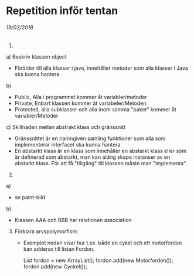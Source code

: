 # Repetition inför tentan
###### 19/03/2018

1.

  a) Beskriv klassen object
  - Förälder till alla klasser i java, innehåller metoder som alla klasser i Java ska kunna hantera

  b)
  - Public, Alla i programmet kommer åt variabler/metoder
  - Private, Enbart klassen kommer åt variabeler/Metoden
  - Protected, alla subklasser och alla inom samma "paket" kommer åt variabler/Metoder

  c)
  Skillnaden mellan abstrakt klass och gränssnitt
  - Gränssnittet är en namngiven samling funktioner som alla som implementerar interfacet ska kunna hantera.
  - En abstarkt klass är en klass som innehåller en abstarkt klass eller som är definerad som abstarkt, man kan aldrig skapa instanser av en abstarkt klass. För att få "tillgång" till klassen måste man "implementa".

2.
  a)
  - se paint-bild

  b)
  - Klassen AAA och BBB har relationen association

3. Förklara arvspolymorfism:

    - Exemplet nedan visar hur t.ex. både en cykel och ett motorfordon kan adderas till listan Fordon.


      List<Fordon> fordon = new ArrayList<Fordon>();
      fordon.add(new Motorfordon());
      fordon.add(new Cyckel());
